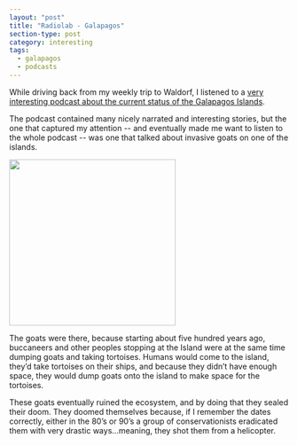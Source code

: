 ```yaml
---
layout: "post"
title: "Radiolab - Galapagos"
section-type: post
category: interesting
tags: 
  - galapagos
  - podcasts
---
```

 While driving back from my weekly trip to Waldorf, I listened to a [very interesting podcast about the current status of the Galapagos Islands](http://www.radiolab.org/story/galapagos/).   

The podcast contained many nicely narrated and interesting stories, but the one that captured my attention -- and eventually made me want to listen to the whole podcast -- was one that talked about invasive goats on one of the islands. 

<div class="postImage">
  <img 
    src="http://upload.wikimedia.org/wikipedia/commons/thumb/b/b2/Hausziege_04.jpg/640px-Hausziege_04.jpg"
    width="300px" height="300px"/>
</div>

The goats were there, because starting about five hundred years ago, buccaneers and other peoples stopping at the Island were at the same time dumping goats and taking tortoises. Humans would come to the island, they’d take tortoises on their ships, and because they didn’t have enough space, they would dump goats onto the island to make space for the tortoises. 

These goats eventually ruined the ecosystem, and by doing that they sealed their doom. They doomed themselves because, if I remember the dates correctly, either in the 80’s or 90’s a group of conservationists eradicated them with very drastic ways...meaning, they shot them from a helicopter. 
